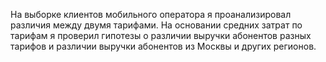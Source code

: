 На выборке клиентов мобильного оператора я проанализировал различия между двумя тарифами. На основании средних затрат по тарифам я проверил гипотезы о различии выручки абонентов разных тарифов и
различии выручки абонентов из Москвы и других регионов.
